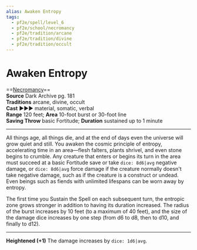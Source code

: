 ```yaml
---
alias: Awaken Entropy
tags:
  - pf2e/spell/level_6
  - pf2e/school/necromancy
  - pf2e/tradition/arcane
  - pf2e/tradition/divine
  - pf2e/tradition/occult
---
```


# Awaken Entropy

==[Necromancy](../../../Traits/Necromancy.md)==  
__Source__ Dark Archive pg. 181  
**Traditions** arcane, divine, occult  
**Cast** ►►► material, somatic, verbal  
**Range** 120 feet; **Area** 10-foot burst or 30-foot line  
**Saving Throw** basic Fortitude; **Duration** sustained up to 1 minute

---

All things age, all things die, and at the end of days even the universe will grow quiet and still. You awaken the cosmic principle of entropy, accelerating time in an area—flesh falters, plants shrivel, and even stone begins to crumble. Any creature that enters or begins its turn in the area must succeed at a basic Fortitude save or take `dice: 8d6|avg` negative damage, or `dice: 8d6|avg` force damage if the creature normally doesn't take negative damage, such as if the creature is a construct or undead. Even beings such as fiends with unlimited lifespans can be worn away by entropy.

The first time you Sustain the Spell on each subsequent turn, the entropic zone grows stronger in addition to having its duration increased. The radius of the burst increases by 10 feet (to a maximum of 40 feet), and the size of the damage dice increases by one step (from d6 to d8, then to d10, and finally to d12).

<hr>

**Heightened (+1)** The damage increases by `dice: 1d6|avg`.
